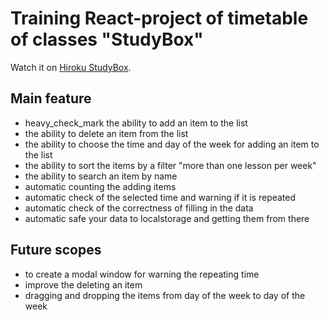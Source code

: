 # Training React-project of timetable of classes "StudyBox"

Watch it on [Hiroku StudyBox](https://study-box-react-project.herokuapp.com/).

## Main feature

* heavy_check_mark  the ability to add an item to the list
* the ability to delete an item from the list
* the ability to choose the time and day of the week for adding an item to the list
* the ability to sort the items by a filter "more than one lesson per week"
* the ability to search an item by name
* automatic counting the adding items
* automatic check of the selected time and warning if it is repeated
* automatic check of the correctness of filling in the data 
* automatic safe your data to localstorage and getting them from there

## Future scopes

* to create a modal window for warning the repeating time
* improve the deleting an item
* dragging and dropping the items from day of the week to day of the week
